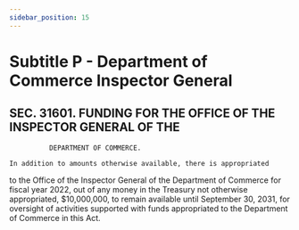 ```yaml
---
sidebar_position: 15
---
```


# Subtitle P - Department of Commerce Inspector General

## SEC. 31601. FUNDING FOR THE OFFICE OF THE INSPECTOR GENERAL OF THE 
              DEPARTMENT OF COMMERCE.

    In addition to amounts otherwise available, there is appropriated 
to the Office of the Inspector General of the Department of Commerce 
for fiscal year 2022, out of any money in the Treasury not otherwise 
appropriated, $10,000,000, to remain available until September 30, 
2031, for oversight of activities supported with funds appropriated to 
the Department of Commerce in this Act.
